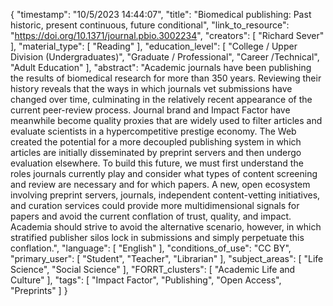 {
    "timestamp": "10/5/2023 14:44:07",
    "title": "Biomedical publishing: Past historic, present continuous, future conditional",
    "link_to_resource": "https://doi.org/10.1371/journal.pbio.3002234",
    "creators": [
        "Richard Sever"
    ],
    "material_type": [
        "Reading"
    ],
    "education_level": [
        "College / Upper Division (Undergraduates)",
        "Graduate / Professional",
        "Career /Technical",
        "Adult Education"
    ],
    "abstract": "Academic journals have been publishing the results of biomedical research for more than 350 years. Reviewing their history reveals that the ways in which journals vet submissions have changed over time, culminating in the relatively recent appearance of the current peer-review process. Journal brand and Impact Factor have meanwhile become quality proxies that are widely used to filter articles and evaluate scientists in a hypercompetitive prestige economy. The Web created the potential for a more decoupled publishing system in which articles are initially disseminated by preprint servers and then undergo evaluation elsewhere. To build this future, we must first understand the roles journals currently play and consider what types of content screening and review are necessary and for which papers. A new, open ecosystem involving preprint servers, journals, independent content-vetting initiatives, and curation services could provide more multidimensional signals for papers and avoid the current conflation of trust, quality, and impact. Academia should strive to avoid the alternative scenario, however, in which stratified publisher silos lock in submissions and simply perpetuate this conflation.",
    "language": [
        "English"
    ],
    "conditions_of_use": "CC BY",
    "primary_user": [
        "Student",
        "Teacher",
        "Librarian"
    ],
    "subject_areas": [
        "Life Science",
        "Social Science"
    ],
    "FORRT_clusters": [
        "Academic Life and Culture"
    ],
    "tags": [
        "Impact Factor",
        "Publishing",
        "Open Access",
        "Preprints"
    ]
}